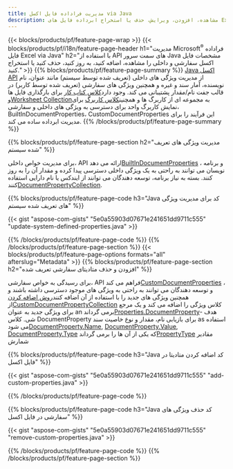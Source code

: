 ```yaml
---
title: مدیریت فراداده فایل اکسل via Java
description: مشاهده، افزودن، ویرایش، حذف یا استخراج ابرداده فایل های Excel تنها با چند خط کد Java
---
```

{{< blocks/products/pf/feature-page-wrap >}}
{{< blocks/products/pf/i18n/feature-page-header h1="مدیریت Microsoft<sup>&reg;</sup> فراداده فایل Excel via Java" h2="با استفاده از API های سمت سرور Java مشخصات فایل اکسل سفارشی و داخلی را مشاهده، اضافه کنید، به روز کنید، حذف کنید یا استخراج کنید." >}}
{{% blocks/products/pf/feature-page-summary %}}
[Java اکسل API](/cells/fa/java/) از مدیریت ویژگی های داخلی (تعریف شده توسط سیستم) مانند عنوان، نام نویسنده، آمار سند و غیره و همچنین ویژگی های سفارشی (تعریف شده توسط کاربر) در قالب جفت نام/مقدار پشتیبانی می کند. وجود دارد[کلاس کتاب کار](https://reference.aspose.com/cells/java/com.aspose.cells/Workbook) برای بارگذاری فایل ها و[Worksheet Collection](https://reference.aspose.com/cells/java/com.aspose.cells/WorksheetCollection)به مجموعه ای از کاربرگ ها و همچنین[کلاس کاربرگ](https://reference.aspose.com/cells/java/com.aspose.cells/Worksheet) برای نمایش کاربرگ واحد برای دسترسی به ویژگی های داخلی و سفارشی، BuiltInDocumentProperties، CustomDocumentProperties این فرآیند را برای مدیریت ابرداده ساده می کند.
{{% /blocks/products/pf/feature-page-summary %}}

{{% blocks/products/pf/feature-page-section h2="مدیریت ویژگی های تعریف شده سیستم" %}}

 برای مدیریت خواص داخلی، API ارائه می دهد[BuiltInDocumentProperties](https://reference.aspose.com/cells/java/com.aspose.cells/worksheetcollection#BuiltInDocumentProperties) ، و برنامه نویسان می توانند به راحتی به یک ویژگی داخلی دسترسی پیدا کرده و مقدار آن را به روز کنند. بسته به نیاز برنامه، توسعه دهندگان می توانند از ایندکس یا نام دارایی استفاده کنند[DocumentPropertyCollection](https://reference.aspose.com/cells/java/com.aspose.cells/DocumentPropertyCollection). 

{{% blocks/products/pf/feature-page-code h3="Java کد برای مدیریت ویژگی های تعریف شده سیستم" %}}

{{< gist "aspose-com-gists" "5e0a55903d07671e241651dd9711c555" "update-system-defined-properties.java" >}}

{{% /blocks/products/pf/feature-page-code %}}
{{% /blocks/products/pf/feature-page-section %}}
{{< blocks/products/pf/feature-page-options formats="all" afterslug="Metadata" >}}
{{% blocks/products/pf/feature-page-section h2="افزودن و حذف متادیتای سفارشی تعریف شده" %}}

برای رسیدگی به خواص سفارشی، API فراهم می کند[CustomDocumentProperties](https://reference.aspose.com/cells/java/com.aspose.cells/worksheetcollection#CustomDocumentProperties) ، و توسعه دهندگان می توانند به راحتی به ویژگی های موجود دسترسی داشته باشند و همچنین ویژگی های جدید را با استفاده از آن اضافه کنند[روش اضافه کردن](https://reference.aspose.com/cells/java/com.aspose.cells/customdocumentpropertycollection#add(java.lang.String,%20boolean) ) از[CustomDocumentPropertyCollection](https://reference.aspose.com/cells/java/com.aspose.cells/CustomDocumentPropertyCollection) کلاس ویژگی را اضافه می کند و یک مرجع برای ویژگی جدید به عنوان an برمی گرداند[Properties.DocumentProperty](https://reference.aspose.com/cells/java/com.aspose.cells/DocumentProperty)هدف - شی. کلاس DocumentProperty برای بازیابی نام، مقدار و نوع خاصیت سند as استفاده می شود[DocumentProperty.Name](https://reference.aspose.com/cells/java/com.aspose.cells/documentproperty#Name), [DocumentProperty.Value](https://reference.aspose.com/cells/java/com.aspose.cells/documentproperty#Value),  [DocumentProperty.Type](https://reference.aspose.com/cells/java/com.aspose.cells/documentproperty#Type) که یکی از آن ها را برمی گرداند[PropertyType](https://reference.aspose.com/cells/java/com.aspose.cells/PropertyType) مقادیر شمارش
 
{{% blocks/products/pf/feature-page-code h3="Java کد اضافه کردن متادیتا در فایل اکسل" %}}

{{< gist "aspose-com-gists" "5e0a55903d07671e241651dd9711c555" "add-custom-properties.java" >}}

{{% /blocks/products/pf/feature-page-code %}}


{{% blocks/products/pf/feature-page-code h3="Java کد حذف ویژگی های سفارشی در فایل اکسل" %}}

{{< gist "aspose-com-gists" "5e0a55903d07671e241651dd9711c555" "remove-custom-properties.java" >}}

{{% /blocks/products/pf/feature-page-code %}}
{{% /blocks/products/pf/feature-page-section %}}
